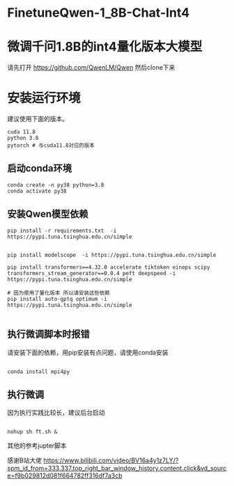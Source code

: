 # FinetuneQwen-1_8B-Chat-Int4
# 微调千问1.8B的int4量化版本大模型


请先打开 https://github.com/QwenLM/Qwen
然后clone下来


# 安装运行环境

建议使用下面的版本。
```
cuda 11.8
python 3.8
pytorch # 与cuda11.8对应的版本
```

## 启动conda环境

```
conda create -n py38 python=3.8
conda activate py38
```

## 安装Qwen模型依赖
```commandline
pip install -r requirements.txt  -i https://pypi.tuna.tsinghua.edu.cn/simple


pip install modelscope  -i https://pypi.tuna.tsinghua.edu.cn/simple

pip install transformers==4.32.0 accelerate tiktoken einops scipy transformers_stream_generator==0.0.4 peft deepspeed -i https://pypi.tuna.tsinghua.edu.cn/simple

# 因为使用了量化版本 所以请安装这些依赖
pip install auto-gptq optimum -i https://pypi.tuna.tsinghua.edu.cn/simple


```
## 执行微调脚本时报错
请安装下面的依赖，用pip安装有点问题，请使用conda安装
```commandline

conda install mpi4py
```

## 执行微调

因为执行实践比较长，建议后台启动
```commandline

nohup sh ft.sh &

```


其他的参考jupter脚本

感谢B站大佬
https://www.bilibili.com/video/BV16a4y1z7LY/?spm_id_from=333.337.top_right_bar_window_history.content.click&vd_source=f9b029812d081f664782ff316df7a3cb